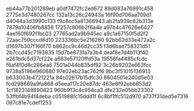 eb44a77b201269eb
a0df7472fc2ed672
89d083a76991c458
2775e3d7480267cc
132a13c26c24943a
16f90d706aa709d1
d4044a3d3990c133
f9c8cc5a81368943
ab2fa939c82b313e
7879a10406fb8856
17257c806b2f6a4e
a97b4c47626e6427
4aef60f692f1bc03
27765ad2a9b945ec
a9c1a67150f5d2f2
72aac759cccd8d10
223336bc5e216280
92bb62d33e472a2c
d1697b307f166f70
b862cc9c46d2cc35
f3d6bae758321d51
2b7ccd45c7193835
15d7be873fa7a3b4
deaf8e7d4b113f40
e261bdc5d37cf22e
a683e57120ffd53a
19556fa4485cfcdc
f6af4f0d8c286ea6
7501a044b835df92
3c26b9202e663fcc
9738a5196e960680
97e02eb23ac762f6
9bc3f51015136913
b633003b4721221a
84c02617b15dfc30
6604501e240d5e03
fcd298669a9fa868
d5eea117c20e87dc
463e8f92ebb853d2
1cf1823148890423
960b913c4c954ca3
dfe232e05bb23302
53ffbf4b94f4deba
c051988fc15ddd1f
6c8bf1ffc512d970
a737f31ded5e7316
087c81e7cdef1253
